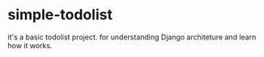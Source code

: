 # simple-todolist

it's a basic todolist project. for understanding Django architeture and learn how it works.
